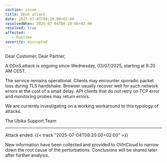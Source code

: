 ```yaml
---
section: issue
title: DDoS attack
date: 2025-07-03T08:20:00+02:00
resolvedWhen: 2025-07-04T08:20:00+02:00
resolved: true
affected:
   - Runtime
severity: disrupted
---
```

Dear Customer, Dear Partner,

A DDoS attack is ongoing since Wednesday, 03/07/2025, starting at 8:20 AM CEST.

The service remains operational. Clients may encounter sporadic packet loss during TLS handshake. Browser usually recover well for such network errors at the cost of a small delay. API clients that do not retry on TCP error and monitoring probes may return errors.

We are currently investigating on a working workaround to this typology of attacks.

The Ubika Support Team

---

Attack ended. {{< track "2025-07-04T08:20:00+02:00" >}}

New information have been collected and provided to OVHCloud to narrow down the root cause of the perturbations. Conclusions will be shared later after further analysis.
